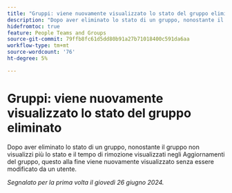 ```yaml
---
title: "Gruppi: viene nuovamente visualizzato lo stato del gruppo eliminato"
description: "Dopo aver eliminato lo stato di un gruppo, nonostante il gruppo non visualizzi più lo stato e il tempo di rimozione visualizzati negli Aggiornamenti del gruppo, questo alla fine viene nuovamente visualizzato senza essere modificato da un utente."
hidefromtoc: true
feature: People Teams and Groups
source-git-commit: 79ffb8fc61d5dd80b91a27b71018400c591da6aa
workflow-type: tm+mt
source-wordcount: '76'
ht-degree: 5%

---
```


# Gruppi: viene nuovamente visualizzato lo stato del gruppo eliminato

Dopo aver eliminato lo stato di un gruppo, nonostante il gruppo non visualizzi più lo stato e il tempo di rimozione visualizzati negli Aggiornamenti del gruppo, questo alla fine viene nuovamente visualizzato senza essere modificato da un utente.

_Segnalato per la prima volta il giovedì 26 giugno 2024._

